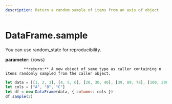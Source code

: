 ```yaml
---
description: Return a random sample of items from an axis of object.
---
```


# DataFrame.sample

You can use random\_state for reproducibility.

**parameter:** {rows}

            **return:** A new object of same type as caller containing n items randomly sampled from the caller object.

```javascript
let data = [[1, 2, 3], [4, 5, 6], [20, 30, 40], [39, 89, 78], [100, 200, 300]]
let cols = ["A", "B", "C"]
let df = new DataFrame(data, { columns: cols })
df.sample(2)
```



